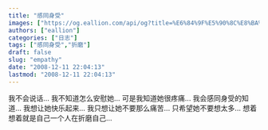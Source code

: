 ```yaml
---
title: "感同身受"
images: ["https://og.eallion.com/api/og?title=%E6%84%9F%E5%90%8C%E8%BA%AB%E5%8F%97"]
authors: ["eallion"]
categories: ["日志"]
tags: ["感同身受","折磨"]
draft: false
slug: "empathy"
date: "2008-12-11 22:04:13"
lastmod: "2008-12-11 22:04:13"
---
```


我不会说话...
我不知道怎么安慰她...
可是我知道她很疼痛...
我会感同身受的知道...
我想让她快乐起来...
我只想让她不要那么痛苦...
只希望她不要想太多...
想着想着就是自己一个人在折磨自己...
